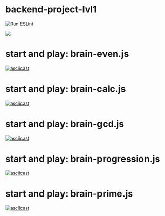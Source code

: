 # backend-project-lvl1

![Run ESLint](https://github.com/ne4istii/backend-project-lvl1/workflows/Run%20ESLint/badge.svg)

<a href="https://codeclimate.com/github/ne4istii/backend-project-lvl1/maintainability"><img src="https://api.codeclimate.com/v1/badges/6fefe2b49fef410f81d0/maintainability" /></a>

# start and play: brain-even.js
[![asciicast](https://asciinema.org/a/EgiIRNGlPsyXgJxgGXeeBkbN4.svg)](https://asciinema.org/a/EgiIRNGlPsyXgJxgGXeeBkbN4)

# start and play: brain-calc.js
[![asciicast](https://asciinema.org/a/V2FwJqpKhJ4MZKWYM2UbdmYzi.svg)](https://asciinema.org/a/V2FwJqpKhJ4MZKWYM2UbdmYzi)

# start and play: brain-gcd.js
[![asciicast](https://asciinema.org/a/ZTfEQTJiJCCJoMh2hQIqvgxGM.svg)](https://asciinema.org/a/ZTfEQTJiJCCJoMh2hQIqvgxGM)

# start and play: brain-progression.js
[![asciicast](https://asciinema.org/a/nEATMAKVTXmdqmSM4OjFTtZFV.svg)](https://asciinema.org/a/nEATMAKVTXmdqmSM4OjFTtZFV)

# start and play: brain-prime.js
[![asciicast](https://asciinema.org/a/PkWCESKKdje9n5UyujrKadJIN.svg)](https://asciinema.org/a/PkWCESKKdje9n5UyujrKadJIN)
